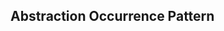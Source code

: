 <div id="title">

## Abstraction Occurrence Pattern
</div>

<div id="body">

<include src="what/container-inParent-asPanel.md" boilerplate />

</div>